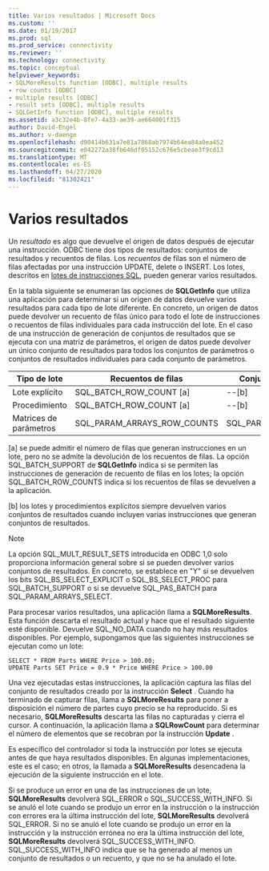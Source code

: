 ```yaml
---
title: Varios resultados | Microsoft Docs
ms.custom: ''
ms.date: 01/19/2017
ms.prod: sql
ms.prod_service: connectivity
ms.reviewer: ''
ms.technology: connectivity
ms.topic: conceptual
helpviewer_keywords:
- SQLMoreResults function [ODBC], multiple results
- row counts [ODBC]
- multiple results [ODBC]
- result sets [ODBC], multiple results
- SQLGetInfo function [ODBC], multiple results
ms.assetid: a3c32e4b-8fe7-4a33-ae39-ae664001f315
author: David-Engel
ms.author: v-daenge
ms.openlocfilehash: d90414b631a7e81a7868ab7974b64ea84a0ea452
ms.sourcegitcommit: e042272a38fb646df05152c676e5cbeae3f9cd13
ms.translationtype: MT
ms.contentlocale: es-ES
ms.lasthandoff: 04/27/2020
ms.locfileid: "81302421"
---
```

# <a name="multiple-results"></a>Varios resultados
Un *resultado* es algo que devuelve el origen de datos después de ejecutar una instrucción. ODBC tiene dos tipos de resultados: conjuntos de resultados y recuentos de filas. Los *recuentos* de filas son el número de filas afectadas por una instrucción UPDATE, delete o INSERT. Los lotes, descritos en [lotes de instrucciones SQL](../../../odbc/reference/develop-app/batches-of-sql-statements.md), pueden generar varios resultados.  
  
 En la tabla siguiente se enumeran las opciones de **SQLGetInfo** que utiliza una aplicación para determinar si un origen de datos devuelve varios resultados para cada tipo de lote diferente. En concreto, un origen de datos puede devolver un recuento de filas único para todo el lote de instrucciones o recuentos de filas individuales para cada instrucción del lote. En el caso de una instrucción de generación de conjuntos de resultados que se ejecuta con una matriz de parámetros, el origen de datos puede devolver un único conjunto de resultados para todos los conjuntos de parámetros o conjuntos de resultados individuales para cada conjunto de parámetros.  
  
|Tipo de lote|Recuentos de filas|Conjuntos de resultados|  
|----------------|----------------|-----------------|  
|Lote explícito|SQL_BATCH_ROW_COUNT [a]|--[b]|  
|Procedimiento|SQL_BATCH_ROW_COUNT [a]|--[b]|  
|Matrices de parámetros|SQL_PARAM_ARRAYS_ROW_COUNTS|SQL_PARAM_ARRAYS_SELECTS|  
  
 [a] se puede admitir el número de filas que generan instrucciones en un lote, pero no se admite la devolución de los recuentos de filas. La opción SQL_BATCH_SUPPORT de **SQLGetInfo** indica si se permiten las instrucciones de generación de recuento de filas en los lotes; la opción SQL_BATCH_ROW_COUNTS indica si los recuentos de filas se devuelven a la aplicación.  
  
 [b] los lotes y procedimientos explícitos siempre devuelven varios conjuntos de resultados cuando incluyen varias instrucciones que generan conjuntos de resultados.  
  
> [!NOTE]  
>  La opción SQL_MULT_RESULT_SETS introducida en ODBC 1,0 solo proporciona información general sobre si se pueden devolver varios conjuntos de resultados. En concreto, se establece en "Y" si se devuelven los bits SQL_BS_SELECT_EXPLICIT o SQL_BS_SELECT_PROC para SQL_BATCH_SUPPORT o si se devuelve SQL_PAS_BATCH para SQL_PARAM_ARRAYS_SELECT.  
  
 Para procesar varios resultados, una aplicación llama a **SQLMoreResults**. Esta función descarta el resultado actual y hace que el resultado siguiente esté disponible. Devuelve SQL_NO_DATA cuando no hay más resultados disponibles. Por ejemplo, supongamos que las siguientes instrucciones se ejecutan como un lote:  
  
```  
SELECT * FROM Parts WHERE Price > 100.00;  
UPDATE Parts SET Price = 0.9 * Price WHERE Price > 100.00  
```  
  
 Una vez ejecutadas estas instrucciones, la aplicación captura las filas del conjunto de resultados creado por la instrucción **Select** . Cuando ha terminado de capturar filas, llama a **SQLMoreResults** para poner a disposición el número de partes cuyo precio se ha reproducido. Si es necesario, **SQLMoreResults** descarta las filas no capturadas y cierra el cursor. A continuación, la aplicación llama a **SQLRowCount** para determinar el número de elementos que se recobran por la instrucción **Update** .  
  
 Es específico del controlador si toda la instrucción por lotes se ejecuta antes de que haya resultados disponibles. En algunas implementaciones, este es el caso; en otros, la llamada a **SQLMoreResults** desencadena la ejecución de la siguiente instrucción en el lote.  
  
 Si se produce un error en una de las instrucciones de un lote, **SQLMoreResults** devolverá SQL_ERROR o SQL_SUCCESS_WITH_INFO. Si se anuló el lote cuando se produjo un error en la instrucción o la instrucción con errores era la última instrucción del lote, **SQLMoreResults** devolverá SQL_ERROR. Si no se anuló el lote cuando se produjo un error en la instrucción y la instrucción errónea no era la última instrucción del lote, **SQLMoreResults** devolverá SQL_SUCCESS_WITH_INFO. SQL_SUCCESS_WITH_INFO indica que se ha generado al menos un conjunto de resultados o un recuento, y que no se ha anulado el lote.
